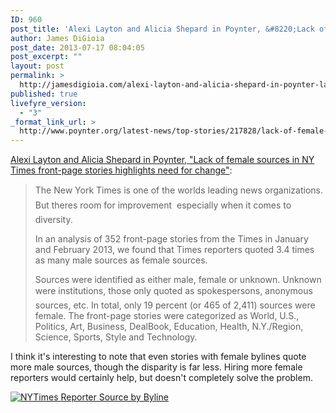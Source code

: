 ```yaml
---
ID: 960
post_title: 'Alexi Layton and Alicia Shepard in Poynter, &#8220;Lack of female sources in NY Times front-page stories highlights need for change&#8221;'
author: James DiGioia
post_date: 2013-07-17 08:04:05
post_excerpt: ""
layout: post
permalink: >
  http://jamesdigioia.com/alexi-layton-and-alicia-shepard-in-poynter-lack-of-female-sources-in-ny-times-front-page-stories-highlights-need-for-change/
published: true
livefyre_version:
  - "3"
_format_link_url: >
  http://www.poynter.org/latest-news/top-stories/217828/lack-of-female-sources-in-new-york-times-stories-spotlights-need-for-change/
---
```

[Alexi Layton and Alicia Shepard in Poynter, "Lack of female sources in NY Times front-page stories highlights need for change"][1]:

> The New York Times is one of the worlds leading news organizations. But theres room for improvement  especially when it comes to diversity.
> 
> In an analysis of 352 front-page stories from the Times in January and February 2013, we found that Times reporters quoted 3.4 times as many male sources as female sources.
> 
> Sources were identified as either male, female or unknown. Unknown were institutions, those only quoted as spokespersons, anonymous sources, etc. In total, only 19 percent (or 465 of 2,411) sources were female. The front-page stories were categorized as World, U.S., Politics, Art, Business, DealBook, Education, Health, N.Y./Region, Science, Sports, Style and Technology.

I think it's interesting to note that even stories with female bylines quote more male sources, though the disparity is far less. Hiring more female reporters would certainly help, but doesn't completely solve the problem.

[![NYTimes Reporter Source by Byline][2]][1]

 [1]: http://www.poynter.org/latest-news/top-stories/217828/lack-of-female-sources-in-new-york-times-stories-spotlights-need-for-change/ "Lack of female sources in NY Times front-page stories highlights need for change"
 [2]: http://www.poynter.org/wp-content/uploads/2013/07/nytimesbylines3.png